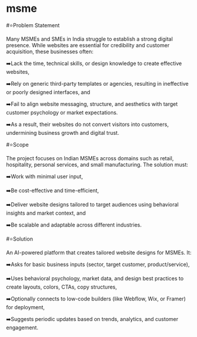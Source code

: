 # msme

#⭐Problem Statement

Many MSMEs and SMEs in India struggle to establish a strong digital presence. While websites are essential for credibility and customer acquisition, these businesses often:

➡️Lack the time, technical skills, or design knowledge to create effective websites,

➡️Rely on generic third-party templates or agencies, resulting in ineffective or poorly designed interfaces, and

➡️Fail to align website messaging, structure, and aesthetics with target customer psychology or market expectations.

➡️As a result, their websites do not convert visitors into customers, undermining business growth and digital trust.


#⭐Scope

The project focuses on Indian MSMEs across domains such as retail, hospitality, personal services, and small manufacturing. The solution must:

➡️Work with minimal user input,

➡️Be cost-effective and time-efficient,

➡️Deliver website designs tailored to target audiences using behavioral insights and market context, and

➡️Be scalable and adaptable across different industries.


#⭐Solution

An AI-powered platform that creates tailored website designs for MSMEs. It:

➡️Asks for basic business inputs (sector, target customer, product/service),

➡️Uses behavioral psychology, market data, and design best practices to create layouts, colors, CTAs, copy structures,

➡️Optionally connects to low-code builders (like Webflow, Wix, or Framer) for deployment,

➡️Suggests periodic updates based on trends, analytics, and customer engagement.

